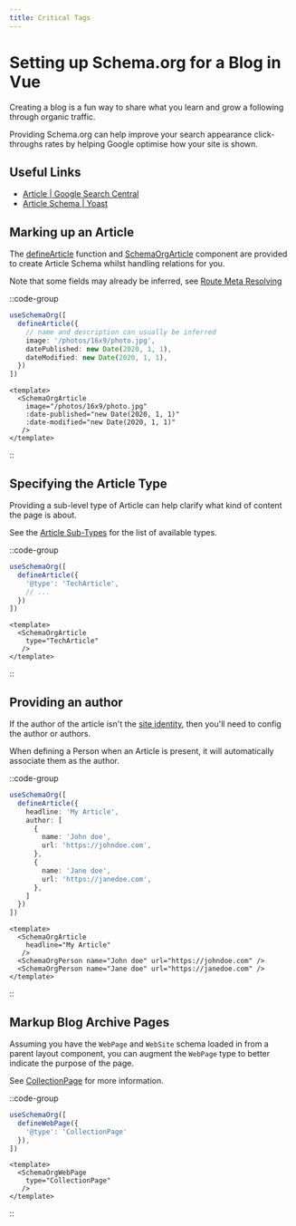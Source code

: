 ```yaml
---
title: Critical Tags
---
```


# Setting up Schema.org for a Blog in Vue

Creating a blog is a fun way to share what you learn and grow a following through organic traffic.

Providing Schema.org can help improve your search appearance click-throughs rates
by helping Google optimise how your site is shown.

## Useful Links

- [Article | Google Search Central](https://developers.google.com/search/docs/advanced/structured-data/article)
- [Article Schema | Yoast](https://developer.yoast.com/features/schema/pieces/article)

## Marking up an Article

The [defineArticle](/schema/article) function and [SchemaOrgArticle](/guide/guides/components) component are provided
to create Article Schema whilst handling relations for you.

Note that some fields may already be inferred, see [Route Meta Resolving](/guide/getting-started/how-it-works#route-meta-resolving)

::code-group

```ts [Composition API]
useSchemaOrg([
  defineArticle({
    // name and description can usually be inferred
    image: '/photos/16x9/photo.jpg',
    datePublished: new Date(2020, 1, 1),
    dateModified: new Date(2020, 1, 1),
  })
])
```

```vue [Component API]
<template>
  <SchemaOrgArticle 
    image="/photos/16x9/photo.jpg"
    :date-published="new Date(2020, 1, 1)"
    :date-modified="new Date(2020, 1, 1)"
   />
</template>
```
::

## Specifying the Article Type

Providing a sub-level type of Article can help clarify what kind of content the page is about.

See the [Article Sub-Types](/schema/article#sub-types) for the list of available types.

::code-group

```ts [Composition API]
useSchemaOrg([
  defineArticle({
    '@type': 'TechArticle',
    // ...
  })
])
```

```vue [Component API]
<template>
  <SchemaOrgArticle 
    type="TechArticle"
   />
</template>
```

::

## Providing an author

If the author of the article isn't the [site identity](/guide/guides/identity), then you'll need to 
config the author or authors.

When defining a Person when an Article is present, it will automatically associate them as the author.

::code-group

```ts [Composition API]
useSchemaOrg([
  defineArticle({
    headline: 'My Article',
    author: [
      {
        name: 'John doe',
        url: 'https://johndoe.com',
      },
      {
        name: 'Jane doe',
        url: 'https://janedoe.com',
      },
    ]
  })
])
```

```vue [Component API]
<template>
  <SchemaOrgArticle 
    headline="My Article"
   />
  <SchemaOrgPerson name="John doe" url="https://johndoe.com" />
  <SchemaOrgPerson name="Jane doe" url="https://janedoe.com" /> 
</template>
```
::

## Markup Blog Archive Pages

Assuming you have the `WebPage` and `WebSite` schema loaded in from a parent layout component,
you can augment the `WebPage` type to better indicate the purpose of the page.

See [CollectionPage](https://schema.org/CollectionPage) for more information.

::code-group

```ts [Composition API]
useSchemaOrg([
  defineWebPage({
    '@type': 'CollectionPage'
  }),
])
```

```vue [Component API]
<template>
  <SchemaOrgWebPage 
    type="CollectionPage"
   />
</template>
```
::
